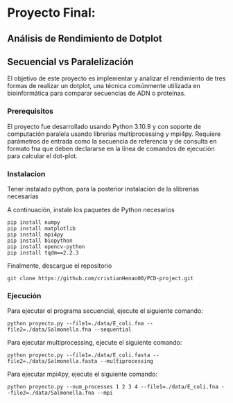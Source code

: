 # Proyecto Final:

## Análisis de Rendimiento de Dotplot

## Secuencial vs Paralelización

El objetivo de este proyecto es implementar y analizar el rendimiento de tres formas de realizar un dotplot, una técnica comúnmente utilizada en bioinformática para comparar secuencias de ADN o proteínas.

### Prerequisitos

El proyecto fue desarrollado usando Python 3.10.9 y con soporte de computación paralela usando librerias multiprocessing y mpi4py. Requiere parámetros de entrada como la secuencia de referencia y de consulta en formato fna que deben declararse en la línea de comandos de ejecución para calcular el dot-plot.

### Instalacion

Tener instalado python, para la posterior instalación de la slibrerias necesarias

A continuación, instale los paquetes de Python necesarios

```
pip install numpy
pip install matplotlib
pip install mpi4py
pip install biopython
pip install opencv-python
pip install tqdm==2.2.3
```

Finalmente, descargue el repositorio

```
git clone https://github.com/cristianHenao00/PCD-project.git
```

### Ejecución

Para ejecutar el programa secuencial, ejecute el siguiente comando:

```
python proyecto.py --file1=./data/E_coli.fna --file2=./data/Salmonella.fna --sequential
```

Para ejecutar multiprocessing, ejecute el siguiente comando:

```
python proyecto.py --file1=./data/E_coli.fasta --file2=./data/Salmonella.fasta --multiprocessing
```

Para ejecutar mpi4py, ejecute el siguiente comando:

```
python proyecto.py --num_processes 1 2 3 4 --file1=./data/E_coli.fna --file2=./data/Salmonella.fna --mpi
```
